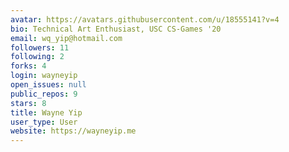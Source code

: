 ```yaml
---
avatar: https://avatars.githubusercontent.com/u/18555141?v=4
bio: Technical Art Enthusiast, USC CS-Games '20
email: wq_yip@hotmail.com
followers: 11
following: 2
forks: 4
login: wayneyip
open_issues: null
public_repos: 9
stars: 8
title: Wayne Yip
user_type: User
website: https://wayneyip.me
---
```

